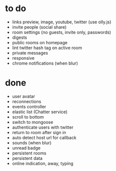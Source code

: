 to do
=====

* links preview, image, youtube, twitter (use olly.js)
* invite people (social share)
* room settings (no guests, invite only, passwords)
* digests
* public rooms on homepage
* lint twitter hash tag on active room
* private messages
* responsive
* chrome notifications (when blur)

done
=====

* user avatar
* reconnections
* events controller
* elastic list (Chatter service)
* scroll to bottom
* switch to mongoose
* authenticate users with twitter
* return to room after sign in
* auto detect host url for callback
* sounds (when blur)
* unread badge
* persistent rooms
* persistent data
* online indication, away, typing